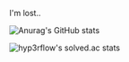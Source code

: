 I'm lost..



<!---
- 👋 Hi, I’m @silverttthin
- 👀 I’m interested in coding, playing a piano, listening music and playing game etc..
- 🌱 I’m currently learning Python

silverttthin/silverttthin is a ✨ special ✨ repository because its `README.md` (this file) appears on your GitHub profile.
You can click the Preview link to take a look at your changes.

- 📫 How to reach me ...
- 💞️ I’m looking to collaborate on ...
--->

![Anurag's GitHub stats](https://github-readme-stats.vercel.app/api?username=silverttthin&show_icons=true&theme=radical)

![hyp3rflow's solved.ac stats](https://github-readme-solvedac.hyp3rflow.vercel.app/api/?handle=silverttthin)

